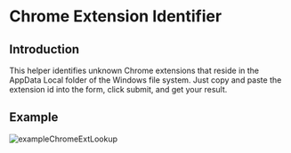 # Chrome Extension Identifier

## Introduction
This helper identifies unknown Chrome extensions that reside in the AppData Local folder of the Windows file system.
Just copy and paste the extension id into the form, click submit, and get your result.

## Example
![exampleChromeExtLookup](https://user-images.githubusercontent.com/83305789/231338202-a0a4fd10-eaa1-49f0-8994-9eb22a14167a.gif)

